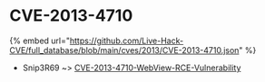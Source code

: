 # CVE-2013-4710
{% embed url="https://github.com/Live-Hack-CVE/full_database/blob/main/cves/2013/CVE-2013-4710.json" %}

* Snip3R69 ~> [CVE-2013-4710-WebView-RCE-Vulnerability](https://www.alice-snow.ru/2013/database/cve-2013-4710/cve-2013-4710-webview-rce-vulnerability-snip3r69)